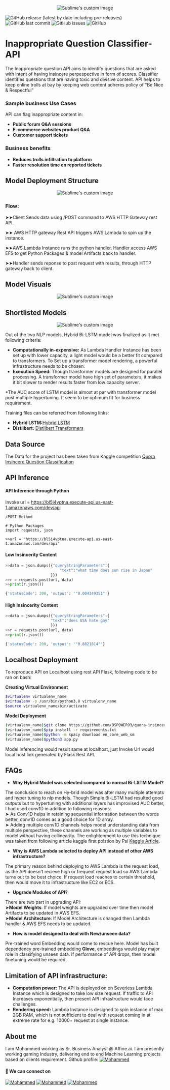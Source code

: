 
<!-- Add banner here -->

<p align="center">
  <img src="https://github.com/DSPOWER93/Data/blob/main/GitHub_nlp_question_banner.png?raw=true" alt="Sublime's custom image"/>
</p>


![GitHub release (latest by date including pre-releases)](https://img.shields.io/github/v/release/navendu-pottekkat/awesome-readme?include_prereleases)
![GitHub last commit](https://img.shields.io/badge/last%20commit-Dec--2021-blue)
![GitHub issues](https://img.shields.io/github/issues-raw/navendu-pottekkat/awesome-readme)
![GitHub](https://img.shields.io/github/license/navendu-pottekkat/awesome-readme)

# Inappropriate Question Classifier-API

The Inappropriate question API aims to identify questions that are asked with intent of having insincere perpespective in form of scores. Classifier identifies questions that are having toxic and divisive content. API helps to keep online trolls at bay by keeping web content adheres policy of "Be Nice & Respectful"

### Sample business Use Cases

API can flag inappropriate content in: 
- **Public forum Q&A sessions**
- **E-commerce websites product Q&A**
- **Customer support tickets**

### Business benefits

- **Reduces trolls infiltration to platform**
- **Faster resolution time on reported tickets**


## Model Deployment Structure

<p align="center">
  <img src="https://github.com/DSPOWER93/Data/blob/main/deployment%20flow.png" alt="Sublime's custom image"/>
</p>

### **Flow**: 
➤➤Client Sends data using /POST command to AWS HTTP Gateway rest API.

➤➤ AWS HTTP gateway Rest API triggers AWS Lambda to spin up the instance.
       
➤➤AWS Lambda Instance runs the python handler. Handler access AWS EFS to get Python Packages & model Artifacts back to handler.

➤➤Handler sends reponse to post request with results, through HTTP gateway back to client.

## Model Visuals

<p align="center">
  <img src="https://github.com/DSPOWER93/artifacts/blob/main/Model_vis.png" alt="Sublime's custom image"/>
</p>

## Shortlisted Models

<p align="center">
  <img src="https://github.com/DSPOWER93/artifacts/blob/main/model_comparison.png" alt="Sublime's custom image"/>
</p>

Out of the two NLP models, Hybrid Bi-LSTM model was finalized as it met following criteria: <br/>

- **Computationally in-expensive:** As Lambda Handler Instance has been set up with lower capacity, a light model would be a better fit compared to transformers. To Set up a transformer model rendering, a powerful infrastructure needs to be chosen.
- **Execution Speed:** Though transformer models are designed for parallel processing. A transformer model have high set of parameters, it makes it bit slower to render results faster from low capacity server.<br/>
 
*The AUC score of LSTM model is almost at par with transformer model post multiple hypertuning. It seem to be optimum fit for business requirement. 

Training files can be referred from following links:<br/>
- **Hybrid LSTM:**[Hybrid LSTM]()<br/>
- **Distilbert:** [Distilbert Transformers]()

## Data Source

The Data for the project has been taken from Kaggle competition 
[Quora Insincere Question Classification](https://www.kaggle.com/c/quora-insincere-questions-classification)

## API Inference

#### API Inference through Python

Invoke url = https://bl5i4vptna.execute-api.us-east-1.amazonaws.com/dev/api

```
/POST Method

# Python Packages
import requests, json

>>url = "https://bl5i4vptna.execute-api.us-east-1.amazonaws.com/dev/api"
```

#### Low Insincerity Content
```python
>>data = json.dumps({"queryStringParameters":{
                        "text":"what time does sun rise in Japan"
      		        }})
>>r = requests.post(url, data)
>>print(r.json())

{'statusCode': 200, 'output': '"0.004349351"'}
```

#### High Insincerity Content
```python
>>data = json.dumps({"queryStringParameters":{
                    "text":"does USA hate gay"
      		        }})
>>r = requests.post(url, data)
>>print(r.json())

{'statusCode': 200, 'output': '"0.8821814"'}
```

## Localhost Deployment

To reproduce API on Localhost using rest API Flask, following code to be ran on bash: 

**Creating Virtual Environment**
```bash
$virtualenv virtualenv_name
$virtualenv -p /usr/bin/python3.8 virtualenv_name
$source virtualenv_name/bin/activate
```
**Model Deployment**
```bash
(virtualenv_name)$git clone https://github.com/DSPOWER93/quora-insincere.git
(virtualenv_name)$pip install -r requirements.txt 
(virtualenv_name)$python -m spacy download en_core_web_sm
(virtualenv_name)$python3 app.py
```
Model Inferencing would result same at localhost, just Invoke Url would local host link generated by Flask Rest API.

## FAQs

- **Why Hybrid Model was selected compared to normal Bi-LSTM Model?**<br />

The conclusion to reach on Hy-brid model was after many multiple attempts and hyper tuning to nlp models. Though Simple Bi-LSTM had resulted good outputs but to hypertuning with additional layers has improvised AUC better, I had used conv1D in addition to following reasons:<br />
➤ As Conv1D helps in retaining sequential information between the words better, conv1D comes as a good choice for 1D array.<br />
➤ Adding multiple conv1D channels helps model understanding data from multiple perspective, these channels are working as multiple variables to model without having collinearity. The enlightenment to use this technique was taken from following article kaggle first poistion by Psi [Kaggle Article](https://www.kaggle.com/c/quora-insincere-questions-classification/discussion/80568).

- **Why is AWS Lambda selected to deploy API instead of other AWS infrastructure?**<br />
 
The primary reason behind deploying to AWS Lambda is the request load, as the API doesn't recieve high or frequent request load so AWS Lambda turns out to be best choice. If request load reaches to certain threshold, then would move it to infrastructure like EC2 or ECS.

- **Upgrade Modules of API?**<br />

There are two part in upgrading API:<br /> 
➤**Model Weights**: If model weights are upgraded over time then model Artifacts to be updated in AWS EFS.<br />
➤**Model Architecture**: If Model Architecture is changed then Lambda handler & AWS EFS needs to be updated.<br />

- **How is model designed to deal with New/unseen data?**<br />

Pre-trained word Embedding would come to rescue here. Model has built dependency pre-trained embedding **Glove**, embeddings would play major role in classifying unseen data. If performance of API drops, then model finetuning would be required.

## Limitation of API infrastructure:

- **Computation power:** The API is deployed on on Severless Lambda Instance which is designed to take low size request. If traffic to API Increases exponentially, then present API infrastructure would face challenges.<br />
- **Rendering speed:** Lambda Instance is designed to spin instance of max 2GB RAM, which is not sufficient to deal with request coming in at extreme rate for e.g. 10000+ request at single instance.


## About me 

I am Mohammed working as Sr. Business Analyst @ Affine.ai. I am presently working gaming Industry, delivering end to end Machine Learning projects based on clients requirement. 
Github profile:
[![Mohammed](https://img.shields.io/badge/Github-white?style=flat&logo=github&labelColor=black)](https://github.com/DSPOWER93/)


#### 👀 We can connect on <br/>
[![Mohammed](https://img.shields.io/badge/Linkedin-blue?style=flat&logo=Linkedin&labelColor=blue)](https://www.linkedin.com/in/mohammed-taher-13934a51/)
[![Mohammed](https://img.shields.io/badge/Gmail-white?style=flat&logo=gmail&labelColor=white)](mailto:md786.52@gmail.com)
[![Mohammed](https://img.shields.io/badge/Instagram-white?style=flat&logo=Instagram&labelColor=white)](https://www.instagram.com/mdboy93/)


